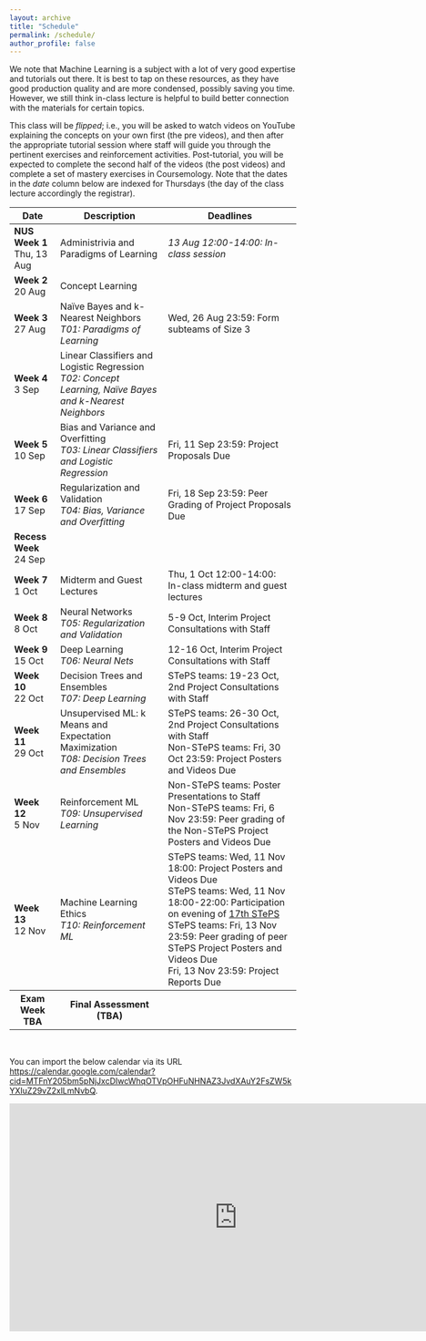 ```yaml
---
layout: archive
title: "Schedule"
permalink: /schedule/
author_profile: false
---
```


We note that Machine Learning is a subject with a lot of very good expertise and tutorials out there. It is best to tap on these resources, as they have good production quality and are more condensed, possibly saving you time. However, we still think in-class lecture is helpful to build better connection with the materials for certain topics.

This class will be _flipped_; i.e., you will be asked to watch videos on YouTube explaining the concepts on your own first (the pre videos), and then after the appropriate tutorial session where staff will guide you through the pertinent exercises and reinforcement activities. Post-tutorial, you will be expected to complete the second half of the videos (the post videos) and complete a set of mastery exercises in Coursemology.  Note that the dates in the _date_ column below are indexed for Thursdays (the day of the class lecture accordingly the registrar).

<!--- For those who find the pace of the videos too fast or needing a bit more time to digest the materials, we will offer an in-class help session during the lecture slot (i.e., Thursdays 12:00-14:00) on the remaining weeks (Weeks 2-6 and 8-12). This is completely optional (not counting against your workload), and we will not be introducing any material for the help sessions. It is just voluntary help from all of us on the staff. -->


<table class="table table-striped">
<thead class="thead-inverse"><tr><th>Date</th><th>Description</th><th>Deadlines</th></tr></thead>
<tbody>
<tr>
  <td><b>NUS Week 1</b><br />Thu, 13 Aug
  </td>
  <td>Administrivia and Paradigms of Learning</td>
  <td><i>13 Aug 12:00-14:00: In-class session</i>
  </td>
</tr>
<tr>
  <td><b>Week 2</b><br />20 Aug
  </td>
  <td>Concept Learning
  </td>
  <td>
  </td>
</tr>
<tr>
  <td><b>Week 3</b><br />27 Aug
  </td>
  <td>Naïve Bayes and k-Nearest Neighbors
  <em><br />T01: Paradigms of Learning</em>
  </td>
  <td>Wed, 26 Aug 23:59: Form subteams of Size 3
  </td>
</tr>
<tr>
  <td><b>Week 4</b><br />3 Sep
  </td>
  <td>Linear Classifiers and Logistic Regression
  <br /><em>T02: Concept Learning, Naïve Bayes and k-Nearest Neighbors</em>
  </td>
  <td>
  </td>
</tr>
<tr>
  <td><b>Week 5</b><br />10 Sep
  </td>
  <td>Bias and Variance and Overfitting
  <br />
  <em>T03: Linear Classifiers and Logistic Regression</em>
  </td>
  <td>Fri, 11 Sep 23:59: Project Proposals Due
  <br />
  </td>
</tr>
<tr>
  <td><b>Week 6</b><br />17 Sep
  </td>
  <td>Regularization and Validation
  <br /><em>T04: Bias, Variance and Overfitting</em>
  </td>
  <td>Fri, 18 Sep 23:59: Peer Grading of Project Proposals Due
  </td>
</tr>
<tr>
  <td><b>Recess Week</b><br />24 Sep
  </td>
  <td>
  </td>
  <td>
  </td>
</tr>
<tr>
  <td><b>Week 7</b><br />1 Oct
  </td>
  <td>Midterm and Guest Lectures
  </td>
  <td>Thu, 1 Oct 12:00-14:00: In-class midterm and guest lectures
  </td>
</tr>
<tr>
  <td><b>Week 8</b><br />8 Oct
  </td>
  <td>Neural Networks
  <br /><em>T05: Regularization and Validation</em>
  </td>
  <td>5-9 Oct, Interim Project Consultations with Staff
  </td>
</tr>
<tr>
  <td><b>Week 9</b><br />15 Oct
  </td>
  <td>Deep Learning
  <br /><em>T06: Neural Nets</em>
  </td>
  <td>12-16 Oct, Interim Project Consultations with Staff
  </td>
</tr>
<tr>
  <td><b>Week 10</b><br />22 Oct
  </td>
  <td>Decision Trees and Ensembles
  <br /><em>T07: Deep Learning</em>
  </td>
  <td>STePS teams: 19-23 Oct, 2nd Project Consultations with Staff
  </td>
</tr>
<tr>
  <td><b>Week 11</b><br />29 Oct
  </td>
  <td>Unsupervised ML: k Means and Expectation Maximization
  <br /><em>T08: Decision Trees and Ensembles</em>
  </td>
  <td>STePS teams: 26-30 Oct, 2nd Project Consultations with Staff
  <br />Non-STePS teams: Fri, 30 Oct 23:59: Project Posters and Videos Due
  </td>
</tr>
<tr>
  <td><b>Week 12</b><br />5 Nov
  </td>
  <td>Reinforcement ML
  <br /><em>T09: Unsupervised Learning</em>
  </td>
  <td>Non-STePS teams: Poster Presentations to Staff
  <br />Non-STePS teams: Fri, 6 Nov 23:59: Peer grading of the Non-STePS Project Posters and Videos Due
  </td>
</tr>
<tr>
  <td><b>Week 13</b><br />12 Nov
  </td>
  <td>Machine Learning Ethics
  <br /><em>T10: Reinforcement ML</em>
  </td>
  <td>STePS teams: Wed, 11 Nov 18:00: Project Posters and Videos Due
    <br />STePS teams: Wed, 11 Nov 18:00-22:00: Participation on evening of <a href="http://isteps.comp.nus.edu.sg/event/17th-steps/module/CS3244">17th STePS</a>
    <br />STePS teams: Fri, 13 Nov 23:59: Peer grading of peer STePS Project Posters and Videos Due
    <br />Fri, 13 Nov 23:59: Project Reports Due
  </td>
</tr>
<tr>
  <th><b>Exam Week</b><br />TBA
  </th>
  <th>Final Assessment (TBA)
  </th>
  <th>
  </th>
</tr>
</tbody></table>

<p><br /></p>

<p>You can import the below calendar via its URL <a href="https://calendar.google.com/calendar?cid=MTFnY205bm5pNjJxcDIwcWhqOTVpOHFuNHNAZ3JvdXAuY2FsZW5kYXIuZ29vZ2xlLmNvbQ">https://calendar.google.com/calendar?cid=MTFnY205bm5pNjJxcDIwcWhqOTVpOHFuNHNAZ3JvdXAuY2FsZW5kYXIuZ29vZ2xlLmNvbQ</a>.</p>

<center><iframe align="middle" src="https://calendar.google.com/calendar/embed?height=400&amp;wkst=1&amp;bgcolor=%23ffffff&amp;ctz=Asia%2FSingapore&amp;src=MTFnY205bm5pNjJxcDIwcWhqOTVpOHFuNHNAZ3JvdXAuY2FsZW5kYXIuZ29vZ2xlLmNvbQ&amp;color=%230B8043&amp;showCalendars=0&amp;showTz=0&amp;mode=AGENDA" style="border-width:0" width="800" height="400" frameborder="0" scrolling="no"></iframe></center>
